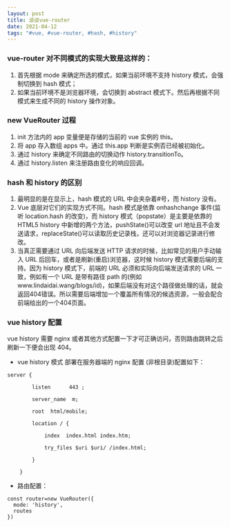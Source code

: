 ```yaml
---
layout: post
title: 谈谈vue-router
date: 2021-04-12
tags: "#vue, #vue-router, #hash, #history"
---
```


### vue-router 对不同模式的实现大致是这样的：

1. 首先根据 mode 来确定所选的模式，如果当前环境不支持 history 模式，会强制切换到 hash 模式；
2. 如果当前环境不是浏览器环境，会切换到 abstract 模式下。然后再根据不同模式来生成不同的 history 操作对象。

### new VueRouter 过程

1. init 方法内的 app 变量便是存储的当前的 vue 实例的 this。
2. 将 app 存入数组 apps 中。通过 this.app 判断是实例否已经被初始化。
3. 通过 history 来确定不同路由的切换动作 history.transitionTo。
4. 通过 history.listen 来注册路由变化的响应回调。

### hash 和 history 的区别

1. 最明显的是在显示上，hash 模式的 URL 中会夹杂着#号，而 history 没有。
2. Vue 底层对它们的实现方式不同。hash 模式是依靠 onhashchange 事件(监听 location.hash 的改变)，而 history 模式（popstate）是主要是依靠的 HTML5 history 中新增的两个方法，pushState()可以改变 url 地址且不会发送请求，replaceState()可以读取历史记录栈，还可以对浏览器记录进行修改。
3. 当真正需要通过 URL 向后端发送 HTTP 请求的时候，比如常见的用户手动输入 URL 后回车，或者是刷新(重启)浏览器，这时候 history 模式需要后端的支持。因为 history 模式下，前端的 URL 必须和实际向后端发送请求的 URL 一致，例如有一个 URL 是带有路径 path 的(例如www.lindaidai.wang/blogs/id)，如果后端没有对这个路径做处理的话，就会返回404错误。所以需要后端增加一个覆盖所有情况的候选资源，一般会配合前端给出的一个404页面。

### vue history 配置

vue history 需要 nginx 或者其他方式配置一下才可正确访问，否则路由跳转之后刷新一下便会出现 404。

- vue history 模式 部署在服务器端的 nginx 配置 (非根目录)配置如下：

```
server {

        listen      443 ;

        server_name  m;

        root  html/mobile;

        location / {

            index  index.html index.htm;

            try_files $uri $uri/ /index.html;

        }

    }
```

- 路由配置：

```
const router=new VueRouter({
  mode: 'history',
  routes
})
```
